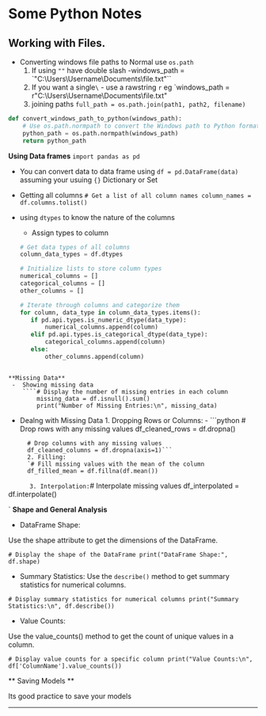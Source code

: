 
# Some Python Notes 

## Working with Files. 

- Converting windows file paths  to Normal use `os.path`
    1. If using `""` have double slash -windows_path = `"C:\\Users\\Username\\Documents\\file.txt"``
    2. If you want a single`\` - use a rawstring `r` eg  `windows_path = r"C:\Users\Username\Documents\file.txt"
    3. joining paths `full_path = os.path.join(path1, path2, filename)
`

```python
def convert_windows_path_to_python(windows_path):
    # Use os.path.normpath to convert the Windows path to Python format
    python_path = os.path.normpath(windows_path)
    return python_path
```


  **Using Data frames** `import pandas as pd
`
  - You can convert data to data frame using  `df = pd.DataFrame(data)
` assuming your usuing `{}` Dictionary or Set

  - Getting all columns `# Get a list of all column names
column_names = df.columns.tolist()`
 -  using `dtypes` to know the nature of the columns
     - Assign types to column
     ```python 
     # Get data types of all columns
    column_data_types = df.dtypes

     # Initialize lists to store column types
    numerical_columns = []
    categorical_columns = []
    other_columns = []

    # Iterate through columns and categorize them
    for column, data_type in column_data_types.items():
        if pd.api.types.is_numeric_dtype(data_type):
            numerical_columns.append(column)
        elif pd.api.types.is_categorical_dtype(data_type):
            categorical_columns.append(column)
        else:
            other_columns.append(column)
```

**Missing Data**
 -  Showing missing data 
    ````# Display the number of missing entries in each column
        missing_data = df.isnull().sum()
        print("Number of Missing Entries:\n", missing_data)
```
- Dealng with Missing Data 
        1. Dropping Rows or Columns:
          - ```python
        # Drop rows with any missing values
        df_cleaned_rows = df.dropna()

        # Drop columns with any missing values
        df_cleaned_columns = df.dropna(axis=1)```
        2. Filling:
        `# Fill missing values with the mean of the column
        df_filled_mean = df.fillna(df.mean())

`       3. Interpolation:
        `# Interpolate missing values 
        df_interpolated = df.interpolate()



`
 **Shape and General Analysis**

- DataFrame Shape:

Use the shape attribute to get the dimensions of the DataFrame.
 

`# Display the shape of the DataFrame
print("DataFrame Shape:", df.shape)`

- Summary Statistics:
Use the `describe()` method to get summary statistics for numerical columns.
 
`# Display summary statistics for numerical columns
print("Summary Statistics:\n", df.describe())`

- Value Counts:

Use the value_counts() method to get the count of unique values in a column.
 

`# Display value counts for a specific column
print("Value Counts:\n", df['ColumnName'].value_counts())`


** Saving Models **

Its good practice to save your models 



****




 